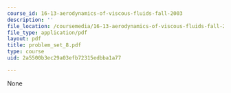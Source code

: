 ```yaml
---
course_id: 16-13-aerodynamics-of-viscous-fluids-fall-2003
description: ''
file_location: /coursemedia/16-13-aerodynamics-of-viscous-fluids-fall-2003/2a5500b3ec29a03efb72315edbba1a77_problem_set_8.pdf
file_type: application/pdf
layout: pdf
title: problem_set_8.pdf
type: course
uid: 2a5500b3ec29a03efb72315edbba1a77

---
```

None